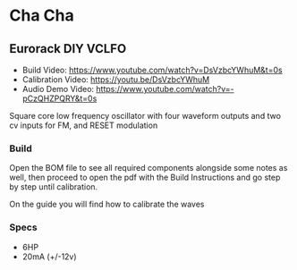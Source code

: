 # Cha Cha
## Eurorack DIY VCLFO

* Build Video: https://www.youtube.com/watch?v=DsVzbcYWhuM&t=0s
* Calibration Video: https://youtu.be/DsVzbcYWhuM
* Audio Demo Video: https://www.youtube.com/watch?v=-pCzQHZPQRY&t=0s

Square core low frequency oscillator with four waveform outputs and two cv inputs for FM, and RESET modulation

### Build
Open the BOM file to see all required components alongside some notes as well, then proceed to open the pdf with the Build Instructions and go step by step until calibration.

On the guide you will find how to calibrate the waves

### Specs

* 6HP
* 20mA (+/-12v)
